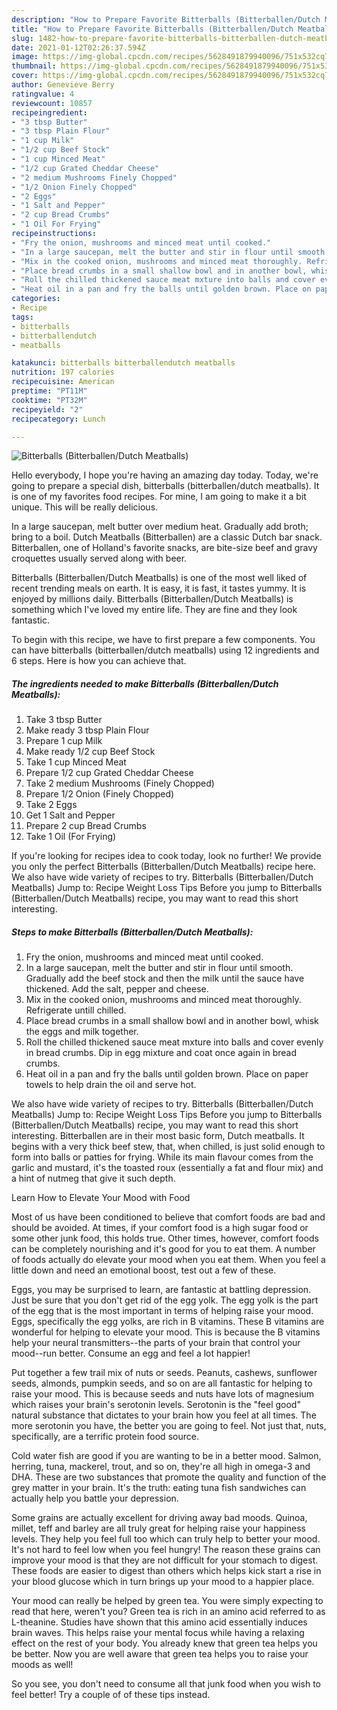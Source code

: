 ```yaml
---
description: "How to Prepare Favorite Bitterballs (Bitterballen/Dutch Meatballs)"
title: "How to Prepare Favorite Bitterballs (Bitterballen/Dutch Meatballs)"
slug: 1482-how-to-prepare-favorite-bitterballs-bitterballen-dutch-meatballs
date: 2021-01-12T02:26:37.594Z
image: https://img-global.cpcdn.com/recipes/5628491879940096/751x532cq70/bitterballs-bitterballendutch-meatballs-recipe-main-photo.jpg
thumbnail: https://img-global.cpcdn.com/recipes/5628491879940096/751x532cq70/bitterballs-bitterballendutch-meatballs-recipe-main-photo.jpg
cover: https://img-global.cpcdn.com/recipes/5628491879940096/751x532cq70/bitterballs-bitterballendutch-meatballs-recipe-main-photo.jpg
author: Genevieve Berry
ratingvalue: 4
reviewcount: 10857
recipeingredient:
- "3 tbsp Butter"
- "3 tbsp Plain Flour"
- "1 cup Milk"
- "1/2 cup Beef Stock"
- "1 cup Minced Meat"
- "1/2 cup Grated Cheddar Cheese"
- "2 medium Mushrooms Finely Chopped"
- "1/2 Onion Finely Chopped"
- "2 Eggs"
- "1 Salt and Pepper"
- "2 cup Bread Crumbs"
- "1 Oil For Frying"
recipeinstructions:
- "Fry the onion, mushrooms and minced meat until cooked."
- "In a large saucepan, melt the butter and stir in flour until smooth. Gradually add the beef stock and then the milk until the sauce have thickened. Add the salt, pepper and cheese."
- "Mix in the cooked onion, mushrooms and minced meat thoroughly. Refrigerate untill chilled."
- "Place bread crumbs in a small shallow bowl and in another bowl, whisk the eggs and milk together."
- "Roll the chilled thickened sauce meat mxture into balls and cover evenly in bread crumbs. Dip in egg mixture and coat once again in bread crumbs."
- "Heat oil in a pan and fry the balls until golden brown. Place on paper towels to help drain the oil and serve hot."
categories:
- Recipe
tags:
- bitterballs
- bitterballendutch
- meatballs

katakunci: bitterballs bitterballendutch meatballs 
nutrition: 197 calories
recipecuisine: American
preptime: "PT11M"
cooktime: "PT32M"
recipeyield: "2"
recipecategory: Lunch

---
```



![Bitterballs (Bitterballen/Dutch Meatballs)](https://img-global.cpcdn.com/recipes/5628491879940096/751x532cq70/bitterballs-bitterballendutch-meatballs-recipe-main-photo.jpg)

Hello everybody, I hope you're having an amazing day today. Today, we're going to prepare a special dish, bitterballs (bitterballen/dutch meatballs). It is one of my favorites food recipes. For mine, I am going to make it a bit unique. This will be really delicious.

In a large saucepan, melt butter over medium heat. Gradually add broth; bring to a boil. Dutch Meatballs (Bitterballen) are a classic Dutch bar snack. Bitterballen, one of Holland&#39;s favorite snacks, are bite-size beef and gravy croquettes usually served along with beer.

Bitterballs (Bitterballen/Dutch Meatballs) is one of the most well liked of recent trending meals on earth. It is easy, it is fast, it tastes yummy. It is enjoyed by millions daily. Bitterballs (Bitterballen/Dutch Meatballs) is something which I've loved my entire life. They are fine and they look fantastic.


To begin with this recipe, we have to first prepare a few components. You can have bitterballs (bitterballen/dutch meatballs) using 12 ingredients and 6 steps. Here is how you can achieve that.

<!--inarticleads1-->

##### The ingredients needed to make Bitterballs (Bitterballen/Dutch Meatballs):

1. Take 3 tbsp Butter
1. Make ready 3 tbsp Plain Flour
1. Prepare 1 cup Milk
1. Make ready 1/2 cup Beef Stock
1. Take 1 cup Minced Meat
1. Prepare 1/2 cup Grated Cheddar Cheese
1. Take 2 medium Mushrooms (Finely Chopped)
1. Prepare 1/2 Onion (Finely Chopped)
1. Take 2 Eggs
1. Get 1 Salt and Pepper
1. Prepare 2 cup Bread Crumbs
1. Take 1 Oil (For Frying)


If you&#39;re looking for recipes idea to cook today, look no further! We provide you only the perfect Bitterballs (Bitterballen/Dutch Meatballs) recipe here. We also have wide variety of recipes to try. Bitterballs (Bitterballen/Dutch Meatballs) Jump to: Recipe Weight Loss Tips Before you jump to Bitterballs (Bitterballen/Dutch Meatballs) recipe, you may want to read this short interesting. 

<!--inarticleads2-->

##### Steps to make Bitterballs (Bitterballen/Dutch Meatballs):

1. Fry the onion, mushrooms and minced meat until cooked.
1. In a large saucepan, melt the butter and stir in flour until smooth. Gradually add the beef stock and then the milk until the sauce have thickened. Add the salt, pepper and cheese.
1. Mix in the cooked onion, mushrooms and minced meat thoroughly. Refrigerate untill chilled.
1. Place bread crumbs in a small shallow bowl and in another bowl, whisk the eggs and milk together.
1. Roll the chilled thickened sauce meat mxture into balls and cover evenly in bread crumbs. Dip in egg mixture and coat once again in bread crumbs.
1. Heat oil in a pan and fry the balls until golden brown. Place on paper towels to help drain the oil and serve hot.


We also have wide variety of recipes to try. Bitterballs (Bitterballen/Dutch Meatballs) Jump to: Recipe Weight Loss Tips Before you jump to Bitterballs (Bitterballen/Dutch Meatballs) recipe, you may want to read this short interesting. Bitterballen are in their most basic form, Dutch meatballs. It begins with a very thick beef stew, that, when chilled, is just solid enough to form into balls or patties for frying. While its main flavour comes from the garlic and mustard, it&#39;s the toasted roux (essentially a fat and flour mix) and a hint of nutmeg that give it such depth. 

Learn How to Elevate Your Mood with Food


Most of us have been conditioned to believe that comfort foods are bad and should be avoided. At times, if your comfort food is a high sugar food or some other junk food, this holds true. Other times, however, comfort foods can be completely nourishing and it's good for you to eat them. A number of foods actually do elevate your mood when you eat them. When you feel a little down and need an emotional boost, test out a few of these.

Eggs, you may be surprised to learn, are fantastic at battling depression. Just be sure that you don't get rid of the egg yolk. The egg yolk is the part of the egg that is the most important in terms of helping raise your mood. Eggs, specifically the egg yolks, are rich in B vitamins. These B vitamins are wonderful for helping to elevate your mood. This is because the B vitamins help your neural transmitters--the parts of your brain that control your mood--run better. Consume an egg and feel a lot happier!

Put together a few trail mix of nuts or seeds. Peanuts, cashews, sunflower seeds, almonds, pumpkin seeds, and so on are all fantastic for helping to raise your mood. This is because seeds and nuts have lots of magnesium which raises your brain's serotonin levels. Serotonin is the "feel good" natural substance that dictates to your brain how you feel at all times. The more serotonin you have, the better you are going to feel. Not just that, nuts, specifically, are a terrific protein food source.

Cold water fish are good if you are wanting to be in a better mood. Salmon, herring, tuna, mackerel, trout, and so on, they're all high in omega-3 and DHA. These are two substances that promote the quality and function of the grey matter in your brain. It's the truth: eating tuna fish sandwiches can actually help you battle your depression. 

Some grains are actually excellent for driving away bad moods. Quinoa, millet, teff and barley are all truly great for helping raise your happiness levels. They help you feel full too which can truly help to better your mood. It's not hard to feel low when you feel hungry! The reason these grains can improve your mood is that they are not difficult for your stomach to digest. These foods are easier to digest than others which helps kick start a rise in your blood glucose which in turn brings up your mood to a happier place.

Your mood can really be helped by green tea. You were simply expecting to read that here, weren't you? Green tea is rich in an amino acid referred to as L-theanine. Studies have shown that this amino acid essentially induces brain waves. This helps raise your mental focus while having a relaxing effect on the rest of your body. You already knew that green tea helps you be better. Now you are well aware that green tea helps you to raise your moods as well!

So you see, you don't need to consume all that junk food when you wish to feel better! Try  a  couple of  of  these  tips  instead.

